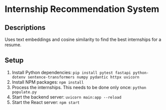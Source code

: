 # Internship Recommendation System

## Descriptions
Uses text embeddings and cosine similarity to find the best internships for a resume.

## Setup
1. Install Python dependencies: `pip install pytest fastapi python-dotenv sentence-transformers numpy pydantic httpx uvicorn`
2. Install NPM packages: `npm install`
2. Process the internships. This needs to be done only once: `python populate.py`
3. Start the backend server: `uvicorn main:app --reload`
4. Start the React server: `npm start`

